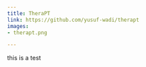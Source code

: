 ```yaml
---
title: TheraPT
link: https://github.com/yusuf-wadi/therapt
images:
- therapt.png

---
```


this is a test